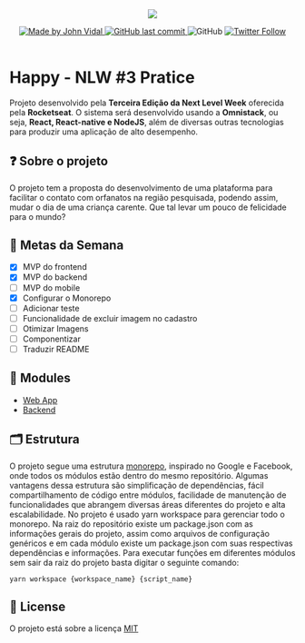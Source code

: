 <header align="center">
  <img src=".github/assets/logo-happy.png" align="center"/>

  <p align="center">
        <a href="https://www.linkedin.com/in/JohnVidal77/">
            <img alt="Made by John Vidal" src="https://img.shields.io/badge/made%20by-John%20Vidal-brightgreen">
        </a>
        <a href="https://github.com/JohnVidal77/nlw-pratice">
            <img alt="GitHub last commit" src="https://img.shields.io/github/last-commit/JohnVidal77/happy-project-nlw">
        </a>
  <a>
    <img alt="GitHub" src="https://img.shields.io/github/license/JohnVidal77/happy-project-nlw?color=brigthgreen">
  </a>  
        <a href="https://github.com/JohnVidal77/nlw-pratice/stargazers">
            <img alt="Twitter Follow" src="https://img.shields.io/twitter/follow/johnvidal_77?style=social">
        </a>
  </p>

</header>

# Happy - NLW #3 Pratice

Projeto desenvolvido pela **Terceira Edição da Next Level Week** oferecida pela **Rocketseat**. O sistema será desenvolvido usando a **Omnistack**, ou seja, **React, React-native e NodeJS**, além de diversas outras tecnologias para produzir uma aplicação de alto desempenho.

## ❓ Sobre o projeto

O projeto tem a proposta do desenvolvimento de uma plataforma para facilitar o contato com orfanatos na região pesquisada, podendo assim, mudar o dia de uma criança carente. Que tal levar um pouco de felicidade para o mundo?

## 🎯 Metas da Semana

- [x] MVP do frontend
- [x] MVP do backend
- [ ] MVP do mobile
- [x] Configurar o Monorepo
- [ ] Adicionar teste
- [ ] Funcionalidade de excluir imagem no cadastro
- [ ] Otimizar Imagens
- [ ] Componentizar
- [ ] Traduzir README

## 📖 Modules

- [Web App](https://github.com/JohnVidal77/happy-project-nlw/tree/main/modules/web)
- [Backend](https://github.com/JohnVidal77/happy-project-nlw/tree/main/modules/backend)

## 🗂️ Estrutura

O projeto segue uma estrutura [monorepo](https://en.wikipedia.org/wiki/Monorepo), inspirado no Google e Facebook, onde todos os módulos estão dentro do mesmo repositório. Algumas vantagens dessa estrutura são simplificação de dependências, fácil compartilhamento de código entre módulos, facilidade de manutenção de funcionalidades que abrangem diversas áreas diferentes do projeto e alta escalabilidade.
No projeto é usado yarn workspace para gerenciar todo o monorepo. Na raiz do repositório existe um package.json com as informações gerais do projeto, assim como arquivos de configuração genéricos e em cada módulo existe um package.json com suas respectivas dependências e informações.
Para executar funções em diferentes módulos sem sair da raiz do projeto basta digitar o seguinte comando:

    yarn workspace {workspace_name} {script_name}

## 📜 License

O projeto está sobre a licença [MIT](./LICENSE)
